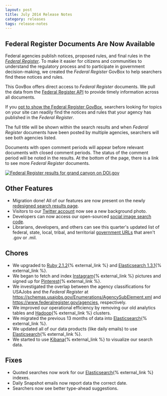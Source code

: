 ```yaml
---
layout: post
title: July 2014 Release Notes
category: releases
tags: release-notes
---
```


## Federal Register Documents Are Now Available

Federal agencies publish notices, proposed rules, and final rules in the *[Federal Register](https://www.federalregister.gov/)*. To make it easier for citizens and communities to understand the regulatory process and to participate in government decision-making, we created the *Federal Register* GovBox to help searchers find these notices and rules.

This GovBox offers direct access to *Federal Register* documents. We pull the data from the [Federal Register API](https://www.federalregister.gov/learn/developers) to provide timely information across all documents.

If you [opt to show the Federal Register GovBox](http://search.digitalgov.gov/manual/display-overview.html), searchers looking for topics on your site can readily find the notices and rules that your agency has published in the *Federal Register*.

The full title will be shown within the search results and when *Federal Register* documents have been posted by multiple agencies, searchers will see both agencies listed.

Documents with open comment periods will appear before relevant documents with closed comment periods. The status of the comment period will be noted in the results. At the bottom of the page, there is a link to see more *Federal Register* documents. 

[![Federal Register results for grand canyon on DOI.gov](https://9fddeb862c037f6d2190-f1564c64756a8cfee25b6b19953b1d23.ssl.cf2.rackcdn.com/release-07-2014-FR.png "Federal Register results for grand canyon on DOI.gov")](http://search.doi.gov/search?utf8=%E2%9C%93&affiliate=doi.gov&query=grand+canyon)

## Other Features

* Migration done! All of our features are now present on the newly [redesigned search results page](/blog/serp-redesign.html).
* Visitors to our [Twitter account](https://twitter.com/DG_Search) now see a new background photo.
* Developers can now access our open-sourced [social image search code](https://github.com/GSA/oasis).
* Librarians, developers, and others can see this quarter's updated list of federal, state, local, tribal, and territorial [government URLs](https://github.com/GSA/govt-urls) that aren't .gov or .mil.

## Chores

* We upgraded to [Ruby 2.1.2](https://www.ruby-lang.org/en/news/2014/05/09/ruby-2-1-2-is-released/){% external_link %} and [Elasticsearch 1.3.1](http://www.elasticsearch.org/blog/elasticsearch-1-3-1-released/){% external_link %}.
* We began to fetch and index [Instagram](http://instagram.com/){% external_link %} pictures and signed up for [Pinterest](https://www.pinterest.com/){% external_link %}.
* We investigated the overlap between the agency classifications for USAJobs and the *Federal Register* at <https://schemas.usajobs.gov/Enumerations/AgencySubElement.xml> and <https://www.federalregister.gov/agencies>, respectively.
* We improved our operational efficiency by removing our old  analytics tables and [Hadoop](http://hadoop.apache.org/){% external_link %} clusters. 
* We migrated the previous 13 months of data into [Elasticsearch](http://www.elasticsearch.org/){% external_link %}.
* We updated all of our data products (like daily emails) to use [Elasticsearch](http://www.elasticsearch.org/){% external_link %}.
* We started to use [Kibana](http://www.elasticsearch.org/overview/kibana/){% external_link %} to visualize our search data. 

## Fixes

* Quoted searches now work for our [Elasticsearch](http://www.elasticsearch.org/){% external_link %} indexes.
* Daily Snapshot emails now report data the correct date.
* Searchers now see better type-ahead suggestions.